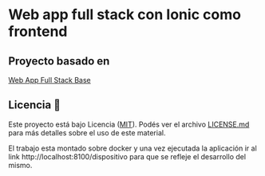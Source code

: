 Web app full stack con Ionic como frontend
==========================================

## Proyecto basado en

[Web App Full Stack Base](https://github.com/mramos88/app-fullstack-base-2022-i07)

## Licencia 📄

Este proyecto está bajo Licencia ([MIT](https://choosealicense.com/licenses/mit/)). Podés ver el archivo [LICENSE.md](LICENSE.md) para más detalles sobre el uso de este material.

El trabajo esta montado sobre docker y una vez ejecutada la aplicación ir al link http://localhost:8100/dispositivo para que se refleje el desarrollo del mismo.
